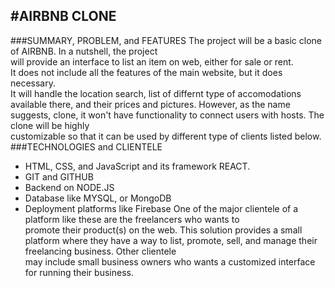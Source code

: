 #AIRBNB CLONE   
---
###SUMMARY, PROBLEM, and FEATURES
The project will be a basic clone of AIRBNB. In a nutshell, the project   
will provide an interface to list an item on web, either for sale or rent.   
It does not include all the features of the main website, but it does necessary.    
It will handle the location search, list of differnt type of accomodations   
available there, and their prices and pictures. However, as the name suggests, clone,
it won't have functionality to connect users with hosts. The clone will be highly   
customizable so that it can be used by different type of clients listed below.   
###TECHNOLOGIES and CLIENTELE
* HTML, CSS, and JavaScript and its framework REACT.
* GIT and GITHUB
* Backend on NODE.JS
* Database like MYSQL, or MongoDB
* Deployment platforms like Firebase
One of the major clientele of a platform like these are the freelancers who wants to   
promote their product(s) on the web. This solution provides a small platform where they 
have a way to list, promote, sell, and manage their freelancing business. Other clientele   
may include small business owners who wants a customized interface for running their business.
